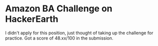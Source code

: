 # Amazon BA Challenge on HackerEarth

I didn't apply for this position, just thought of taking up the challenge for practice.
Got a score of 48.xx/100 in the submission.
